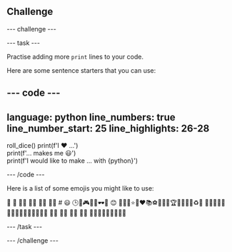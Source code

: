 ## Challenge

--- challenge ---

--- task ---

Practise adding more `print` lines to your code.

Here are some sentence starters that you can use:

--- code ---
---
language: python line_numbers: true line_number_start: 25
line_highlights: 26-28
---
roll_dice() print(f'I ❤️ ...')   
print(f'... makes me 😃')   
print(f'I would like to make ... with {python}')

--- /code ---

Here is a list of some emojis you might like to use:

🎊 🙌 🙌🏼 🙌🏽 🙌🏾 🙌🏿 # 😃 🕒🎨🎮🔬🎉🕶️🎲 😊 🦄🚀💯⭐💛❤️📚⚽🏏🏀🥋🏆✨🥺🌈🔥♻️🌳 👩‍🦽👩🏼‍🦽👩🏽‍🦽👩🏾‍🦽👩🏿‍🦽🧘 🧘🏼 🧘🏽 🧘🏾 🧘🏿 🙋🙋🏼🙋🏽🙋🏾🙋🏿

--- /task ---

--- /challenge ---


